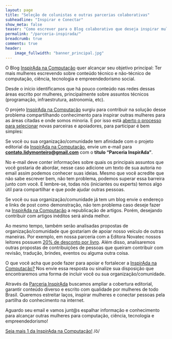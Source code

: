```yaml
---
layout: page
title: "Seleção de colunistas e outras parcerias colaborativas"
subheadline: "Inspirar e Conectar"
show_meta: false
teaser: "Como escrever para o Blog colaborativo que deseja inspirar mulheres para computação, ciência e tecnologia?"
permalink: "/parceria-inspirada/"
breadcrumb: true
comments: true
header:
    image_fullwidth: "banner_principal.jpg"
---
```


O Blog <a href="https://inspiradanacomputacao.com" target="_blank">InspirAda na Computação</a> quer alcançar seu objetivo principal: Ter mais mulheres escrevendo sobre conteúdo técnico e não-técnico de computação, ciência, tecnologia e empreendedorismo social. 

Desde o início identificamos que há pouco conteúdo nas redes dessas áreas escrito por mulheres, principalmente sobre assuntos técnicos (programação, infraestrutura, astronomia, etc). 

O projeto <a href="https://inspiradanacomputacao.com" target="_blank">InspirAda na Computação</a> surgiu para contribuir na solução desse problema compartilhando conhecimento para inspirar outras mulheres para as áreas citadas e onde somos minoria. E por isso está <a href="https://inspiradanacomputacao.com/parceria-inspirada/" target="_blank">aberto o processo para selecionar</a> novas parceiras e apoiadores, para participar é bem simples: 

Se você ou sua organização/comunidade tem afinidade com o projeto editorial da <a href="https://inspiradanacomputacao.com" target="_blank">InspirAda na Computação</a>, envie um e-mail para <strong>contato.lidymonteiro@gmail.com</strong> com o <strong>título “Parceria InspirAda”</strong>. 

No e-mail deve conter informações sobre quais os principais assuntos que você gostaria de abordar, nesse caso adicione um texto de sua autoria no email assim podemos conhecer suas ideias. Mesmo que você acredite que não sabe escrever bem, não tem problema, podemos superar essa barreira junto com você. E lembre-se, todas nós (iniciantes ou experts) temos algo útil para compartilhar e que pode ajudar outras pessoas.  

Se você ou sua organização/comunidade já tem um blog envie o endereço e links de post como demonstração, não tem problema caso deseje fazer na <a href="https://inspiradanacomputacao.com" target="_blank">InspirAda na Computação</a> a republicação de artigos. Porém, desejando contribuir com artigos inéditos será ainda melhor. 

Ao mesmo tempo, também serão analisadas propostas de organização/comunidade que gostariam de apoiar nosso veículo de outras maneiras. Por exemplo, em nossa parceria com a Editora Novatec nossos leitores possuem <a href= "http://inspiradanacomputacao.com/images/banner_novatec.png" target="_blank">20% de desconto por livro</a>. Além disso, analisaremos outras propostas de contribuições de pessoas que queiram contribuir com revisão, tradução, brindes, eventos ou alguma outra coisa. 

O que você acha que pode fazer para apoiar e fortalecer a <a href="https://inspiradanacomputacao.com/sobre/" target="_blank">InspirAda na Computação?</a> Nos envie essa resposta ou sinalize sua disposição que encontraremos uma forma de incluir você ou sua organização/comunidade. 

Através da <a href="https://inspiradanacomputacao.com/parceria-inspirada/" target="_blank">Parceria InspirAda</a> buscamos ampliar a cobertura editorial, garantir conteúdo diverso e escrito com qualidade por mulheres de todo Brasil. Queremos estreitar laços, inspirar mulheres e conectar pessoas pela partilha do conhecimento na internet.

Aguardo seu email e vamos junt@s espalhar informação e conhecimento para alcançar outras mulheres para computação, ciência, tecnologia e empreendedorismo!

<a href="https://inspiradanacomputacao.com/colaboradores/" target="_blank">Seja mais 1 da InspirAda na Computação!</a> /õ/